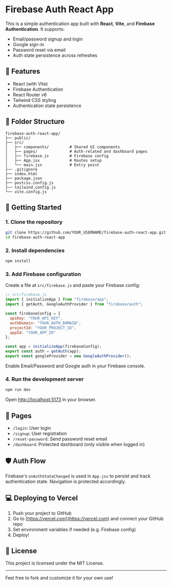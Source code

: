 # Firebase Auth React App

This is a simple authentication app built with **React**, **Vite**, and **Firebase Authentication**. It supports:

- Email/password signup and login
- Google sign-in
- Password reset via email
- Auth state persistence across refreshes

## 🔧 Features

- React (with Vite)
- Firebase Authentication
- React Router v6
- Tailwind CSS styling
- Authentication state persistence

## 📁 Folder Structure

```
firebase-auth-react-app/
├── public/
├── src/
│   ├── components/         # Shared UI components
│   ├── pages/              # Auth-related and dashboard pages
│   ├── firebase.js         # Firebase config
│   ├── App.jsx             # Routes setup
│   └── main.jsx            # Entry point
├── .gitignore
├── index.html
├── package.json
├── postcss.config.js
├── tailwind.config.js
└── vite.config.js
```

## 🚀 Getting Started

### 1. Clone the repository
```bash
git clone https://github.com/YOUR_USERNAME/firebase-auth-react-app.git
cd firebase-auth-react-app
```

### 2. Install dependencies
```bash
npm install
```

### 3. Add Firebase configuration
Create a file at `src/firebase.js` and paste your Firebase config:

```js
// src/firebase.js
import { initializeApp } from "firebase/app";
import { getAuth, GoogleAuthProvider } from "firebase/auth";

const firebaseConfig = {
  apiKey: "YOUR_API_KEY",
  authDomain: "YOUR_AUTH_DOMAIN",
  projectId: "YOUR_PROJECT_ID",
  appId: "YOUR_APP_ID"
};

const app = initializeApp(firebaseConfig);
export const auth = getAuth(app);
export const googleProvider = new GoogleAuthProvider();
```

Enable Email/Password and Google auth in your Firebase console.

### 4. Run the development server
```bash
npm run dev
```
Open [http://localhost:5173](http://localhost:5173) in your browser.

## 📄 Pages

- `/login`: User login
- `/signup`: User registration
- `/reset-password`: Send password reset email
- `/dashboard`: Protected dashboard (only visible when logged in)

## 🛡 Auth Flow

Firebase's `onAuthStateChanged` is used in `App.jsx` to persist and track authentication state. Navigation is protected accordingly.

## 💻 Deploying to Vercel

1. Push your project to GitHub
2. Go to [https://vercel.com](https://vercel.com) and connect your GitHub repo
3. Set environment variables if needed (e.g. Firebase config)
4. Deploy!

## 📃 License

This project is licensed under the MIT License.

---

Feel free to fork and customize it for your own use!
